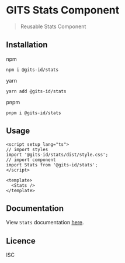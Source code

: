 # GITS Stats Component

> Reusable Stats Component

## Installation

npm

```
npm i @gits-id/stats
```

yarn

```
yarn add @gits-id/stats
```

pnpm

```
pnpm i @gits-id/stats
```

## Usage

```vue
<script setup lang="ts">
// import styles
import '@gits-id/stats/dist/style.css';
// import component
import Stats from '@gits-id/stats';
</script>

<template>
  <Stats />
</template>
```

## Documentation

View `Stats` documentation [here](https://gits-ui.web.app/?path=/story/components-stats--default).

## Licence

ISC
